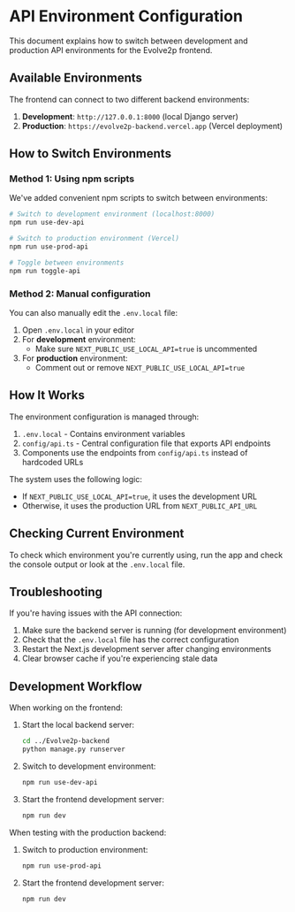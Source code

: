 # API Environment Configuration

This document explains how to switch between development and production API environments for the Evolve2p frontend.

## Available Environments

The frontend can connect to two different backend environments:

1. **Development**: `http://127.0.0.1:8000` (local Django server)
2. **Production**: `https://evolve2p-backend.vercel.app` (Vercel deployment)

## How to Switch Environments

### Method 1: Using npm scripts

We've added convenient npm scripts to switch between environments:

```bash
# Switch to development environment (localhost:8000)
npm run use-dev-api

# Switch to production environment (Vercel)
npm run use-prod-api

# Toggle between environments
npm run toggle-api
```

### Method 2: Manual configuration

You can also manually edit the `.env.local` file:

1. Open `.env.local` in your editor
2. For **development** environment:
   - Make sure `NEXT_PUBLIC_USE_LOCAL_API=true` is uncommented
3. For **production** environment:
   - Comment out or remove `NEXT_PUBLIC_USE_LOCAL_API=true`

## How It Works

The environment configuration is managed through:

1. `.env.local` - Contains environment variables
2. `config/api.ts` - Central configuration file that exports API endpoints
3. Components use the endpoints from `config/api.ts` instead of hardcoded URLs

The system uses the following logic:
- If `NEXT_PUBLIC_USE_LOCAL_API=true`, it uses the development URL
- Otherwise, it uses the production URL from `NEXT_PUBLIC_API_URL`

## Checking Current Environment

To check which environment you're currently using, run the app and check the console output or look at the `.env.local` file.

## Troubleshooting

If you're having issues with the API connection:

1. Make sure the backend server is running (for development environment)
2. Check that the `.env.local` file has the correct configuration
3. Restart the Next.js development server after changing environments
4. Clear browser cache if you're experiencing stale data

## Development Workflow

When working on the frontend:

1. Start the local backend server:
   ```bash
   cd ../Evolve2p-backend
   python manage.py runserver
   ```

2. Switch to development environment:
   ```bash
   npm run use-dev-api
   ```

3. Start the frontend development server:
   ```bash
   npm run dev
   ```

When testing with the production backend:

1. Switch to production environment:
   ```bash
   npm run use-prod-api
   ```

2. Start the frontend development server:
   ```bash
   npm run dev
   ```
